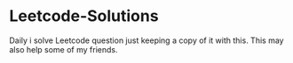 # Leetcode-Solutions
Daily i solve Leetcode question just keeping a copy of it with this. This may also help some of my friends.
